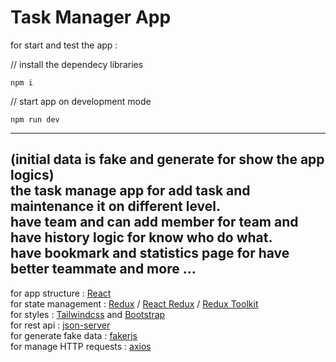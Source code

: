 # Task Manager App
for start and test the app : <br/>


// install the dependecy libraries
```
npm i
```

// start app on development mode
```
npm run dev
```
---

(initial data is fake and generate for show the app logics) <br/>
the task manage app for add task and maintenance it on different level. <br/>
have team and can add member for team and have history logic for know who do what. <br/>
have bookmark and statistics page for have better teammate and more ...
----

for app structure : [React](https://github.com/facebook/react/) <br/>
for state management : [Redux](https://github.com/reduxjs/redux) / [React Redux](https://github.com/reduxjs/react-redux)
/ [Redux Toolkit](https://github.com/reduxjs/redux-toolkit) <br/>
for styles : [Tailwindcss](https://github.com/tailwindlabs/tailwindcss) and [Bootstrap](https://github.com/twbs/bootstrap) <br/>
for rest api : [json-server](https://github.com/typicode/json-server) <br/>
for generate fake data : [fakerjs](https://github.com/marak/Faker.js/) <br/>
for manage HTTP requests : [axios](https://github.com/axios/axios)


